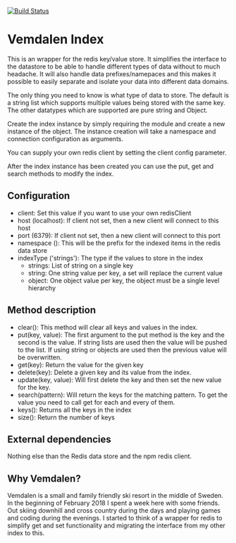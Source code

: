 [![Build Status](https://travis-ci.org/softbrix/vemdalen_index.svg?branch=master)](https://travis-ci.org/softbrix/vemdalen_index)

# Vemdalen Index
This is an wrapper for the redis key/value store. It simplifies the interface to
 the datastore to be able to handle different types of data without to much headache.
It will also handle data prefixes/namepaces and this makes it possible to easily
 separate and isolate your data into different data domains.

The only thing you need to know is what type of data to store. The default is a
string list which supports multiple values being stored with the same key.
The other datatypes which are supported are pure string and Object.

Create the index instance by simply requiring the module and create a
new instance of the object. The instance creation will take a namespace and
connection configuration as arguments.

You can supply your own redis client by setting the client config parameter.

After the index instance has been created you can use the put, get and search methods to modify the index.

## Configuration
- client: Set this value if you want to use your own redisClient
- host (localhost): If client not set, then a new client will connect to this host
- port (6379): If client not set, then a new client will connect to this port
- namespace (): This will be the prefix for the indexed items in the redis data store
- indexType ('strings'): The type if the values to store in the index
  - strings: List of string on a single key
  - string: One string value per key, a set will replace the current value
  - object: One object value per key, the object must be a single level hierarchy

## Method description
- clear(): This method will clear all keys and values in the index.
- put(key, value): The first argument to the put method is the key and the second is the value.
  If string lists are used then the value will be pushed to the list. If using
  string or objects are used then the previous value will be overwritten.
- get(key): Return the value for the given key
- delete(key): Delete a given key and its value from the index.
- update(key, value): Will first delete the key and then set the new value for the key.
- search(pattern): Will return the keys for the matching pattern. To get the value you need
to call get for each and every of them.
- keys(): Returns all the keys in the index
- size(): Return the number of keys


## External dependencies
Nothing else than the Redis data store and the npm redis client.

## Why Vemdalen?
Vemdalen is a small and family friendly ski resort in the middle of Sweden. In
the beginning of February 2018 I spent a week here with some friends. Out skiing
downhill and cross country during the days and playing games and coding during
the evenings.
I started to think of a wrapper for redis to simplify get and set functionality
  and migrating the interface from my other index to this.
